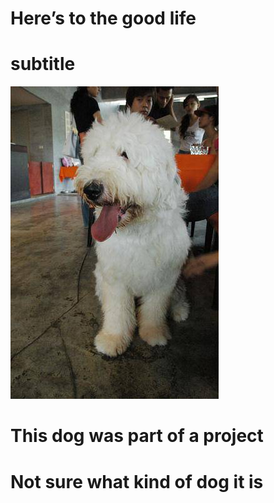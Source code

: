 # Here’s to the good life

# subtitle

![](images/index4.jpg)

# This dog was part of a project

# Not sure what kind of dog it is

